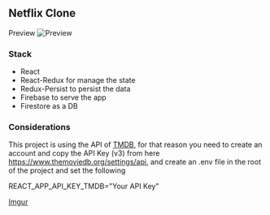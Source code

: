 ## Netflix Clone

Preview 
![Preview](src/assets/videos/preview.gif)

### Stack

- React
- React-Redux for manage the state
- Redux-Persist to persist the data
- Firebase to serve the app
- Firestore as a DB

### Considerations

This project is using the API of [TMDB](https://www.themoviedb.org/), for that reason you need to create an account and copy the API Key (v3) from here https://www.themoviedb.org/settings/api, and create an .env file in the root of the project and set the following

REACT_APP_API_KEY_TMDB="Your API Key"

[Imgur](https://i.imgur.com/TO0j3Cw.png)
